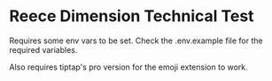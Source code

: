 # Reece Dimension Technical Test

Requires some env vars to be set. Check the .env.example file for the required variables.

Also requires tiptap's pro version for the emoji extension to work.